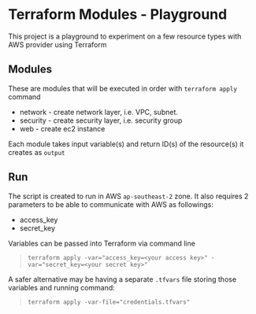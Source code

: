 # Terraform Modules - Playground

This project is a playground to experiment on a few resource types with AWS provider using Terraform

## Modules

These are modules that will be executed in order with `terraform apply` command

* network - create network layer, i.e. VPC, subnet.
* security - create security layer, i.e. security group
* web - create ec2 instance

Each module takes input variable(s) and return ID(s) of the resource(s) it creates as `output`

## Run

The script is created to run in AWS `ap-southeast-2` zone.
It also requires 2 parameters to be able to communicate with AWS as followings: 

* access_key
* secret_key

Variables can be passed into Terraform via command line

> `terraform apply -var="access_key=<your access key>" -var="secret_key=<your secret key>"`

A safer alternative may be having a separate `.tfvars` file storing those variables and running command:

> `terraform apply -var-file="credentials.tfvars"`



